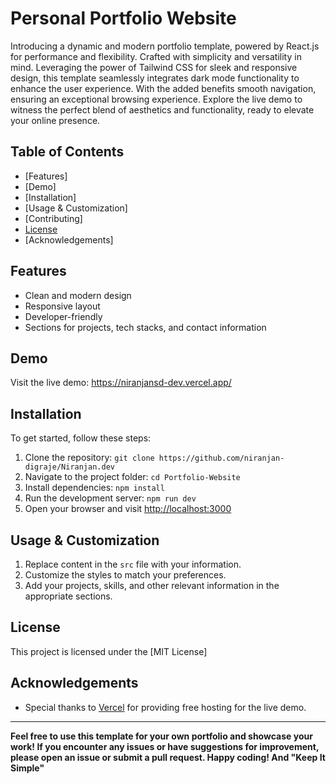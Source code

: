 # Personal Portfolio Website

Introducing a dynamic and modern portfolio template, powered by React.js for performance and flexibility. Crafted with simplicity and versatility in mind. Leveraging the power of Tailwind CSS for sleek and responsive design, this template seamlessly integrates dark mode functionality to enhance the user experience. With the added benefits smooth navigation, ensuring an exceptional browsing experience. Explore the live demo to witness the perfect blend of aesthetics and functionality, ready to elevate your online presence. 



## Table of Contents

- [Features]
- [Demo]
- [Installation]
- [Usage & Customization]
- [Contributing]
- [License](#license)
- [Acknowledgements]
## Features

- Clean and modern design
- Responsive layout
- Developer-friendly
- Sections for projects, tech stacks, and contact information

## Demo

Visit the live demo: https://niranjansd-dev.vercel.app/

## Installation

To get started, follow these steps:

1. Clone the repository: `git clone https://github.com/niranjan-digraje/Niranjan.dev`
2. Navigate to the project folder: `cd Portfolio-Website`
3. Install dependencies: `npm install`
4. Run the development server: `npm run dev`
5. Open your browser and visit [http://localhost:3000](http://localhost:3000)

## Usage & Customization

1. Replace content in the `src` file with your information.
2. Customize the styles to match your preferences.
3. Add your projects, skills, and other relevant information in the appropriate sections.

## License

This project is licensed under the [MIT License]

## Acknowledgements

- Special thanks to [Vercel](https://vercel.com/) for providing free hosting for the live demo.

---

**Feel free to use this template for your own portfolio and showcase your work! If you encounter any issues or have suggestions for improvement, please open an issue or submit a pull request. Happy coding! And "Keep It Simple"**
